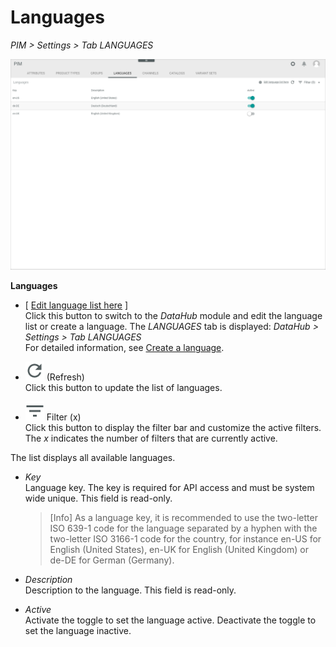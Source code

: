 # Languages

*PIM > Settings > Tab LANGUAGES*

![Languages](/Assets/Screenshots/PIM/Settings/Languages/Languages.png "[Languages]")

**Languages**

- [ <u>Edit language list here</u> ]    
  Click this button to switch to the *DataHub* module and edit the language list or create a language. The *LANGUAGES* tab is displayed: *DataHub > Settings > Tab LANGUAGES*  
  For detailed information, see [Create a language](/DataHub/Integration/CreateLanguage.md).

- ![Refresh](/Assets/Icons/Refresh01.png "[Refresh]") (Refresh)   
  Click this button to update the list of languages.

- ![Filter](/Assets/Icons/Filter.png "[Filter]") Filter (x)   
  Click this button to display the filter bar and customize the active filters. The *x* indicates the number of filters that are currently active.

The list displays all available languages.

- *Key*   
  Language key. The key is required for API access and must be system wide unique. This field is read-only.

  > [Info] As a language key, it is recommended to use the two-letter ISO 639-1 code for the language separated by a hyphen with the two-letter ISO 3166-1 code for the country, for instance en-US for English (United States), en-UK for English (United Kingdom) or de-DE for German (Germany).

- *Description*   
  Description to the language. This field is read-only.

- *Active*   
  Activate the toggle to set the language active. Deactivate the toggle to set the language inactive.
